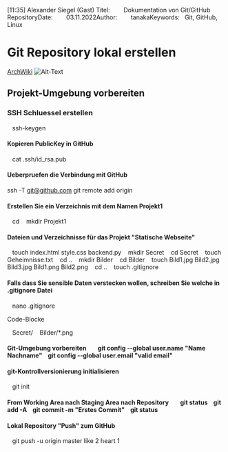 [11:35] Alexander Siegel (Gast)
Titel:        Dokumentation von Git/GitHub RepositoryDate:        03.11.2022Author:        tanakaKeywords:   Git, GitHub, Linux

# Git Repository lokal erstellen
[ArchWiki](https://wiki.archlinux.org "ArchWiki")
![Alt-Text](Bilder/Archlinux.jpg)


## Projekt-Umgebung vorbereiten
### SSH Schluessel erstellen

    ssh-keygen

#### Kopieren PublicKey in GitHub

    cat .ssh/id_rsa.pub    
#### Ueberpruefen die Verbindung mit GitHub

ssh -T git@github.com
git remote add origin

#### Erstellen Sie ein Verzeichnis mit dem Namen Projekt1

    cd    mkdir Projekt1    
#### Dateien und Verzeichnisse für das Projekt "Statische Webseite"

    touch index.html style.css backend.py    mkdir Secret    cd Secret    touch Geheimnisse.txt    cd ..    mkdir Bilder    cd Bilder    touch Bild1.jpg Bild2.jpg Bild3.jpg Bild1.png Bild2.png    cd ..    touch .gitignore    
#### Falls dass Sie sensible Daten verstecken wollen, schreiben Sie welche in .gitignore Datei

    nano .gitignore

Code-Blocke

    Secret/    Bilder/*.png

#### Git-Umgebung vorbereiten        git config --global user.name "Name Nachname"    git config --global user.email "valid email"

#### git-Kontrollversionierung initialisieren

    git init    
#### From Working Area nach Staging Area nach Repository        git status    git add -A    git commit -m "Erstes Commit"    git status

#### Lokal Repository "Push" zum GitHub

    git push -u origin master
 like 2 heart 1

